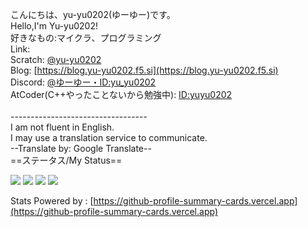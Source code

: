 こんにちは、yu-yu0202(ゆーゆー)です。<br>
Hello,I'm Yu-yu0202!<br>
好きなもの:マイクラ、プログラミング<br>
Link:<br>
Scratch: [@yu-yu0202](https://scratch.mit.edu/users/yu-yu0202)<br>
Blog: [https://blog.yu-yu0202.f5.si](https://blog.yu-yu0202.f5.si)<br>
Discord: [@ゆーゆー・ID:yu_yu0202](https://discord.com/users/1264130543008612426)<br>
AtCoder(C++やったことないから勉強中): [ID:yuyu0202](https://atcoder.jp/users/yuyu0202)<br>
<br>
\----------------------------------<br>
I am not fluent in English.<br>
I may use a translation service to communicate.<br>
--Translate by: Google Translate--<br>
==ステータス/My Status==

![](http://github-profile-summary-cards.vercel.app/api/cards/profile-details?username=Yu-yu0202&theme=ayu_mirage)
![](http://github-profile-summary-cards.vercel.app/api/cards/repos-per-language?username=Yu-yu0202&theme=ayu_mirage)
![](http://github-profile-summary-cards.vercel.app/api/cards/most-commit-language?username=Yu-yu0202&theme=ayu_mirage)
![](http://github-profile-summary-cards.vercel.app/api/cards/stats?username=Yu-yu0202&theme=ayu_mirage)

Stats Powered by : [https://github-profile-summary-cards.vercel.app](https://github-profile-summary-cards.vercel.app)
